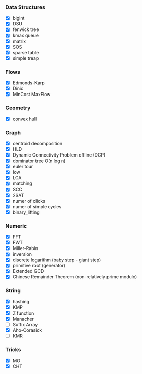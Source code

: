 ### Data Structures
* [x] bigint
* [x] DSU
* [x] fenwick tree
* [x] kmax queue
* [x] matrix
* [x] SOS
* [x] sparse table
* [x] simple treap

### Flows
* [x] Edmonds-Karp
* [x] Dinic
* [x] MinCost MaxFlow

### Geometry
* [x] convex hull

### Graph
* [x] centroid decomposition
* [X] HLD
* [X] Dynamic Connectivity Problem offline (DCP)
* [X] dominator tree O(n log n)
* [x] euler tour
* [x] low
* [X] LCA
* [x] matching
* [x] SCC
* [x] 2SAT
* [x] numer of clicks
* [x] numer of simple cycles
* [X] binary_lifting

### Numeric
* [x] FFT
* [X] FWT
* [x] Miller-Rabin
* [x] inversion
* [x] discrete logarithm (baby step - giant step)
* [X] primitive root (generator)
* [X] Extended GCD
* [X] Chinese Remainder Theorem (non-relatively prime modulo)

### String
* [x] hashing
* [x] KMP
* [x] Z function
* [x] Manacher
* [ ] Suffix Array
* [X] Aho-Corasick
* [ ] KMR

### Tricks
* [x] MO
* [x] CHT

